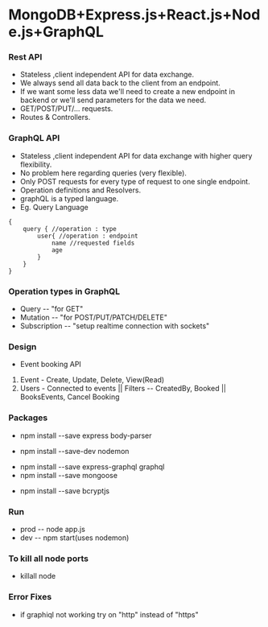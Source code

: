 # MongoDB+Express.js+React.js+Node.js+GraphQL

### Rest API
* Stateless ,client independent API for data exchange.
* We always send all data back to the client from an endpoint.
* If we want some less data we'll need to create a new endpoint in backend or we'll send parameters for the data we need.
* GET/POST/PUT/... requests.
* Routes & Controllers.

### GraphQL API
* Stateless ,client independent API for data exchange with higher query flexibility.
* No problem here regarding queries (very flexible).
* Only POST requests for every type of request to one single endpoint.
* Operation definitions and Resolvers.
* graphQL is a typed language.
* Eg. Query Language
```
{
    query { //operation : type
        user{ //operation : endpoint
            name //requested fields 
            age
        }
    }
}
```

### Operation types in GraphQL
* Query -- "for GET"
* Mutation -- "for POST/PUT/PATCH/DELETE"
* Subscription -- "setup realtime connection with sockets"

### Design 
* Event booking API
1. Event - Create, Update, Delete, View(Read)
2. Users - Connected to events
         || Filters -- CreatedBy, Booked
         || BooksEvents, Cancel Booking

### Packages
* npm install --save express body-parser
<!-- autostart -->
* npm install --save-dev nodemon 
<!-- graph for express -->
* npm install --save express-graphql graphql
* npm install --save mongoose
 <!--for hashing password  -->
* npm install --save bcryptjs

### Run 
* prod -- node app.js
* dev -- npm start(uses nodemon)

### To kill all node ports
* killall node

### Error Fixes
* if graphiql not working try on "http" instead of "https"


    








